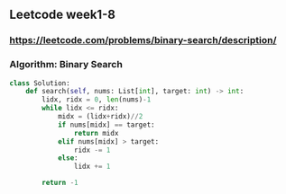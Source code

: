 ##  Leetcode week1-8

### https://leetcode.com/problems/binary-search/description/
### Algorithm: Binary Search


``` python
class Solution:
    def search(self, nums: List[int], target: int) -> int:
        lidx, ridx = 0, len(nums)-1
        while lidx <= ridx:
            midx = (lidx+ridx)//2
            if nums[midx] == target:
                return midx
            elif nums[midx] > target:
                ridx -= 1
            else:
                lidx += 1

        return -1
```
